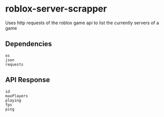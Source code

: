 # roblox-server-scrapper
Uses http requests of the roblox game api to list the currently servers of a game

## Dependencies
```
os
json
requests
```
## API Response
```
id
maxPlayers
playing
fps
ping
```
